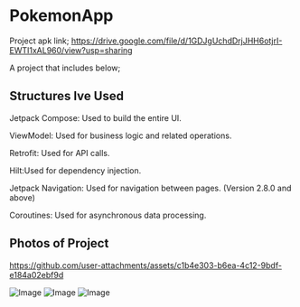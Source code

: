 # PokemonApp
Project apk link;
https://drive.google.com/file/d/1GDJgUchdDrjJHH6otjrI-EWTI1xAL960/view?usp=sharing

A project that includes below;

## Structures Ive Used

 Jetpack Compose:  Used to build the entire UI. <br/>

 ViewModel: Used for business logic and related operations. <br/>

 Retrofit: Used for API calls. <br/>

 Hilt:Used for dependency injection. <br/>

 Jetpack Navigation:  Used for navigation between pages. (Version 2.8.0 and above) <br/>

 Coroutines:  Used for asynchronous data processing. <br/>

## Photos of Project
https://github.com/user-attachments/assets/c1b4e303-b6ea-4c12-9bdf-e184a02ebf9d

![Image](https://github.com/user-attachments/assets/60ee40aa-5f1a-4308-9d99-898db88e8d02)
![Image](https://github.com/user-attachments/assets/69a5650a-4908-43a8-98e6-fb48639826fb)
![Image](https://github.com/user-attachments/assets/7ee73ee7-ad4d-4bb5-909b-d14656d8ba4c)
